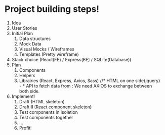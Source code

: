 # Project building steps!

1. Idea
2. User Stories 
3. Initial Plan
   1. Data structures
   2. Mock Data
   3. Visual Mocks / Wireframes
   4. Templates (Pretty wireframe)
4. Stack choice (React(FE) / Express(BE) / SQLite(Database))
5. Plan
   1. Components
   2. Helpers
   3. Librairies (React, Express, Axios, Sass)
   //* HTML on one side(jquery) - * API to fetch data from  : We need AXIOS to exchange between both side. 
6. Implement!
   1. Draft (HTML skeleton)
   2. Draft II (React component skeleton)
   3. Test components in isolation
   4. Test components together
   5. ...
   6. Profit!